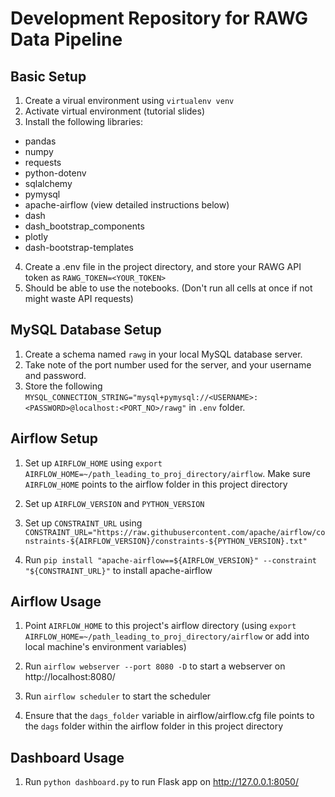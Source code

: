 # Development Repository for RAWG Data Pipeline

## Basic Setup

1. Create a virual environment using ```virtualenv venv```
2. Activate virtual environment (tutorial slides)
3. Install the following libraries:
- pandas
- numpy
- requests
- python-dotenv
- sqlalchemy
- pymysql
- apache-airflow (view detailed instructions below)
- dash
- dash_bootstrap_components
- plotly
- dash-bootstrap-templates
4. Create a .env file in the project directory, and store your RAWG API token as ```RAWG_TOKEN=<YOUR_TOKEN>```
5. Should be able to use the notebooks. (Don't run all cells at once if not might waste API requests)

## MySQL Database Setup

1. Create a schema named ```rawg``` in your local MySQL database server.
2. Take note of the port number used for the server, and your username and password.
3. Store the following ```MYSQL_CONNECTION_STRING="mysql+pymysql://<USERNAME>:<PASSWORD>@localhost:<PORT_NO>/rawg"``` in ```.env``` folder.

## Airflow Setup

1. Set up ```AIRFLOW_HOME``` using ```export AIRFLOW_HOME=~/path_leading_to_proj_directory/airflow```. Make sure ```AIRFLOW_HOME``` points to the airflow folder in this project directory

2. Set up ```AIRFLOW_VERSION``` and ```PYTHON_VERSION```

3. Set up ```CONSTRAINT_URL``` using ```CONSTRAINT_URL="https://raw.githubusercontent.com/apache/airflow/constraints-${AIRFLOW_VERSION}/constraints-${PYTHON_VERSION}.txt"```

4. Run ```pip install "apache-airflow==${AIRFLOW_VERSION}" --constraint "${CONSTRAINT_URL}"``` to install apache-airflow

## Airflow Usage

1. Point ```AIRFLOW_HOME``` to this project's airflow directory (using ```export AIRFLOW_HOME=~/path_leading_to_proj_directory/airflow``` or add into local machine's environment variables)

2. Run ```airflow webserver --port 8080 -D``` to start a webserver on http://localhost:8080/

3. Run ```airflow scheduler``` to start the scheduler

4. Ensure that the ```dags_folder``` variable in airflow/airflow.cfg file points to the ```dags``` folder within the airflow folder in this project directory

## Dashboard Usage

1. Run ```python dashboard.py``` to run Flask app on http://127.0.0.1:8050/
